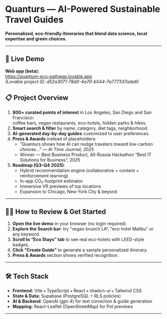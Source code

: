  # Quanturs — AI-Powered Sustainable Travel Guides  
**Personalized, eco-friendly itineraries that blend data science, local expertise and green choices.**

---

## 🔗 Live Demo  
**Web app (beta):**  
https://quantum-eco-pathway.lovable.app  
*(Lovable project ID: d52a3071-78d0-4a70-b544-7a777337ada6)*

## 📋 Project Overview  
1. **800+ curated points of interest** in Los Angeles, San Diego and San Francisco:  
   coffee bars, vegan restaurants, eco-hotels, hidden parks & hikes.  
2. **Smart search & filter** by name, category, diet tags, neighborhood.  
3. **AI-generated day-by-day guides** customized to user preferences.  
4. **Press & Awards** instead of placeholders:  
   - “Quanturs shows how AI can nudge travelers toward low-carbon choices…” — *AI Time Journal, 2025*  
   - Winner — Best Business Product, All-Russia Hackathon “Best IT Solutions for Business”, 2025  
5. **Roadmap (Q3–Q4 2025)**:  
   - Hybrid recommendation engine (collaborative + content + reinforcement learning)  
   - In-app CO₂-footprint estimator  
   - Immersive VR previews of top locations  
   - Expansion to Chicago, New York City & beyond  

---

## 👩‍💻 How to Review & Get Started  
1. **Open the live demo** in your browser (no login required).  
2. **Explore the Search bar**: try “vegan brunch LA”, “eco hotel Malibu” or any keyword.  
3. **Scroll to “Eco Stays” tab** to see real eco-hotels with LEED-style badges.  
4. **Click “Create Guide”** to generate a sample personalized itinerary.  
5. **Press & Awards** section shows verified recognition.

---

## 🛠️ Tech Stack  
- **Frontend:** Vite + TypeScript + React + shadcn-ui + Tailwind CSS  
- **State & Data:** Supabase (PostgreSQL + RLS policies)  
- **AI & Backend**: OpenAI (gpt-4) for text correction & guide generation
- **Mapping:** React-Leaflet (OpenStreetMap) for PoI previews  
---
